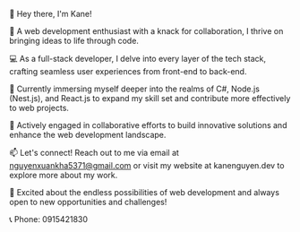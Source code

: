 👋 Hey there, I'm Kane!

🚀 A web development enthusiast with a knack for collaboration, I thrive on bringing ideas to life through code.

💻 As a full-stack developer, I delve into every layer of the tech stack, crafting seamless user experiences from front-end to back-end.

🌱 Currently immersing myself deeper into the realms of C#, Node.js (Nest.js), and React.js to expand my skill set and contribute more effectively to web projects.

🔭 Actively engaged in collaborative efforts to build innovative solutions and enhance the web development landscape.

📫 Let's connect! Reach out to me via email at nguyenxuankha5371@gmail.com or visit my website at kanenguyen.dev to explore more about my work.

🌟 Excited about the endless possibilities of web development and always open to new opportunities and challenges!

📞 Phone: 0915421830
